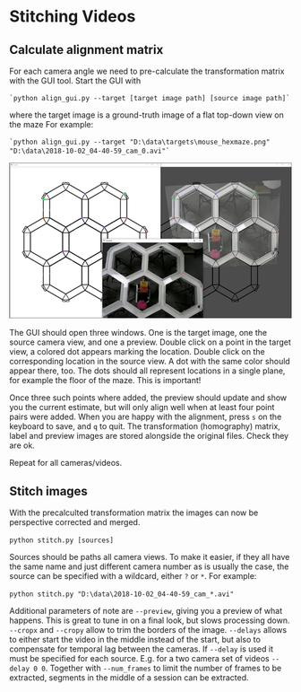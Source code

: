 # Stitching Videos

## Calculate alignment matrix
For each camera angle we need to pre-calculate the transformation matrix with the GUI tool. Start the GUI with
    
    `python align_gui.py --target [target image path] [source image path]`

where the target image is a ground-truth image of a flat top-down view on the maze
For example:

    `python align_gui.py --target "D:\data\targets\mouse_hexmaze.png" "D:\data\2018-10-02_04-40-59_cam_0.avi"`
    
![Align GUI](doc/align_gui.png)
   
The GUI should open three windows. One is the target image, one the source camera view, and one a preview. Double click
on a point in the target view, a colored dot appears marking the location. Double click on the corresponding location
in the source view. A dot with the same color should appear there, too. The dots should all represent locations in a
single plane, for example the floor of the maze. This is important!

Once three such points where added, the preview should update and show you the current estimate, but will only align
well when at least four point pairs were added. When you are happy with the alignment, press `s` on the keyboard to
save, and `q` to quit. The transformation (homography) matrix, label and preview images are stored alongside the 
original files. Check they are ok.

Repeat for all cameras/videos.

## Stitch images
With the precalculted transformation matrix the images can now be perspective corrected and merged.

`python stitch.py [sources]`

Sources should be paths all camera views. To make it easier, if they all have the same name and just different camera 
number as is usually the case, the source can be specified with a wildcard, either `?` or  `*`. For example:

`python stitch.py "D:\data\2018-10-02_04-40-59_cam_*.avi"`

Additional parameters of note are `--preview`, giving you a preview of what happens. This is great to tune in on a final
look, but slows processing down. `--cropx` and `--cropy` allow to trim the borders of the image. `--delays` allows to 
either start the video in the middle instead of the start, but also to compensate for temporal lag between the cameras.
If `--delay` is used it must be specified for each source. E.g. for a two camera set of videos `--delay 0 0`.
Together with `--num_frames` to limit the number of frames to be extracted, segments in the middle of a session can be
extracted.